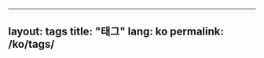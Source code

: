 <!-- /* ko/tags.md  v6.4.1_202510180200 */ -->

---
layout: tags
title: "태그"
lang: ko
permalink: /ko/tags/
---
